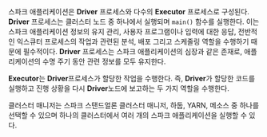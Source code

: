 스파크 애플리케이션은 **Driver** 프로세스와 다수의 **Executor** 프로세스로 구성된다. 
**Driver** 프로세스는 클러스터 노드 중 하나에서 실행되며 `main()` 함수를 실행한다. 
이는 스파크 애플리케이션 정보의 유지 관리, 사용자 프로그램이나 입력에 대한 응답, 전반적인 익스큐터 프로세스의 작업과 관련된 분석, 배포 그리고 스케줄링 역할을 수행하기 때문에 필수적이다.
**Driver** 프로세스는 스파크 애플리케이션의 심장과 같은 존재로, 애플리케이션의 수명 주기 동안 관련 정보를 모두 유지한다.

**Executor**는 **Driver**프로세스가 할당한 작업을 수행한다.
즉, **Driver**가 할당한 코드를 실행하고 진행 상황을 다시 **Driver**노드에 보고하는 두 가지 역할을 수행한다.

클러스터 매니저는 스파크 스탠드얼론 클러스터 매니저, 하둡, YARN, 메소스 중 하나를 선택할 수 있으며 하나의 클러스터에서 여러 개의 스파크 애플리케이션을 실행할 수 있다.